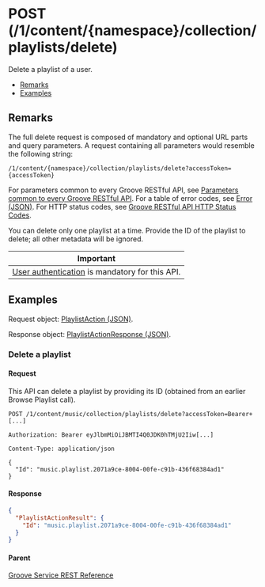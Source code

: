 # POST (/1/content/{namespace}/collection/playlists/delete)
Delete a playlist of a user.

-   [Remarks](#remarks)
-   [Examples](#examples)

## Remarks
The full delete request is composed of mandatory and optional URL parts and query parameters. A request containing all parameters would resemble the following string:
```
/1/content/{namespace}/collection/playlists/delete?accessToken={accessToken}
```
For parameters common to every Groove RESTful API, see [Parameters common to every Groove RESTful API](CommonParameters.md). For a table of error codes, see [Error (JSON)](JSON_Error.md). For HTTP status codes, see [Groove RESTful API HTTP Status Codes](HTTPStatusCodes.md).

You can delete only one playlist at a time. Provide the ID of the playlist to delete; all other metadata will be ignored.

| Important                                                                        |
|------------------------------------------------------------------------------------------|
| [User authentication](../Using-the-Groove-RESTful-Services/User-Authentication.md) is mandatory for this API. |

## Examples
Request object: [PlaylistAction (JSON)](JSON_PlaylistAction.md).

Response object: [PlaylistActionResponse (JSON)](JSON_PlaylistActionResponse.md).

### Delete a playlist
#### Request
This API can delete a playlist by providing its ID (obtained from an earlier Browse Playlist call).
```http
POST /1/content/music/collection/playlists/delete?accessToken=Bearer+[...]

Authorization: Bearer eyJlbmMiOiJBMTI4Q0JDK0hTMjU2Iiw[...]

Content-Type: application/json

{
  "Id": "music.playlist.2071a9ce-8004-00fe-c91b-436f68384ad1"
}
```

#### Response
```json
{
  "PlaylistActionResult": {
    "Id": "music.playlist.2071a9ce-8004-00fe-c91b-436f68384ad1"
  }
}
```

#### Parent
[Groove Service REST Reference](overview.md)
